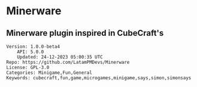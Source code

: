 # Minerware
## Minerware plugin inspired in CubeCraft's
```properties
Version: 1.0.0-beta4
    API: 5.0.0
    Updated: 24-12-2023 05:00:35 UTC
Repo: https://github.com/LatamPMDevs/Minerware
License: GPL-3.0
Categories: Minigame,Fun,General
Keywords: cubecraft,fun,game,microgames,minigame,says,simon,simonsays
```